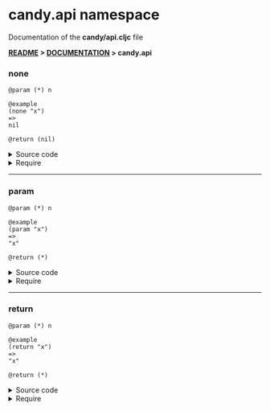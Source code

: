 
# <strong>candy.api</strong> namespace
<p>Documentation of the <strong>candy/api.cljc</strong> file</p>

<strong>[README](../../../README.md) > [DOCUMENTATION](../../COVER.md) > candy.api</strong>



### none

```
@param (*) n
```

```
@example
(none "x")
=>
nil
```

```
@return (nil)
```

<details>
<summary>Source code</summary>

```
(defn none
  [_] nil)
```

</details>

<details>
<summary>Require</summary>

```
(ns my-namespace (:require [candy.api :as candy :refer [none]]))

(candy/none ...)
(none       ...)
```

</details>

---

### param

```
@param (*) n
```

```
@example
(param "x")
=>
"x"
```

```
@return (*)
```

<details>
<summary>Source code</summary>

```
(defn param
  [n] n)
```

</details>

<details>
<summary>Require</summary>

```
(ns my-namespace (:require [candy.api :as candy :refer [param]]))

(candy/param ...)
(param       ...)
```

</details>

---

### return

```
@param (*) n
```

```
@example
(return "x")
=>
"x"
```

```
@return (*)
```

<details>
<summary>Source code</summary>

```
(defn return
  [n] n)
```

</details>

<details>
<summary>Require</summary>

```
(ns my-namespace (:require [candy.api :as candy :refer [return]]))

(candy/return ...)
(return       ...)
```

</details>
